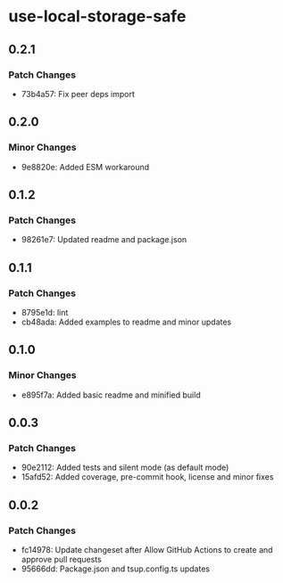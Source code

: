 # use-local-storage-safe

## 0.2.1

### Patch Changes

- 73b4a57: Fix peer deps import

## 0.2.0

### Minor Changes

- 9e8820e: Added ESM workaround

## 0.1.2

### Patch Changes

- 98261e7: Updated readme and package.json

## 0.1.1

### Patch Changes

- 8795e1d: lint
- cb48ada: Added examples to readme and minor updates

## 0.1.0

### Minor Changes

- e895f7a: Added basic readme and minified build

## 0.0.3

### Patch Changes

- 90e2112: Added tests and silent mode (as default mode)
- 15afd52: Added coverage, pre-commit hook, license and minor fixes

## 0.0.2

### Patch Changes

- fc14978: Update changeset after Allow GitHub Actions to create and approve pull requests
- 95666dd: Package.json and tsup.config.ts updates
